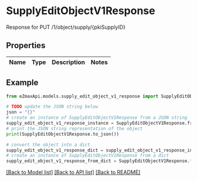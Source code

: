 # SupplyEditObjectV1Response

Response for PUT /1/object/supply/{pkiSupplyID}

## Properties

Name | Type | Description | Notes
------------ | ------------- | ------------- | -------------

## Example

```python
from eZmaxApi.models.supply_edit_object_v1_response import SupplyEditObjectV1Response

# TODO update the JSON string below
json = "{}"
# create an instance of SupplyEditObjectV1Response from a JSON string
supply_edit_object_v1_response_instance = SupplyEditObjectV1Response.from_json(json)
# print the JSON string representation of the object
print(SupplyEditObjectV1Response.to_json())

# convert the object into a dict
supply_edit_object_v1_response_dict = supply_edit_object_v1_response_instance.to_dict()
# create an instance of SupplyEditObjectV1Response from a dict
supply_edit_object_v1_response_from_dict = SupplyEditObjectV1Response.from_dict(supply_edit_object_v1_response_dict)
```
[[Back to Model list]](../README.md#documentation-for-models) [[Back to API list]](../README.md#documentation-for-api-endpoints) [[Back to README]](../README.md)


